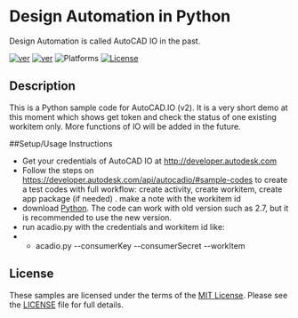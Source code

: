  # Design Automation in Python
 Design Automation is called AutoCAD IO in the past.

[![ver](https://img.shields.io/badge/language-python-orange.svg)](https://www.python.org/)
 [![ver](https://img.shields.io/badge/AutoCAD.io-2.0.0-blue.svg)](https://developer.autodesk.com/api/autocadio/v2/)
![Platforms](https://img.shields.io/badge/platform-windows%20%7C%20osx%20%7C%20linux-lightgray.svg)
 [![License](http://img.shields.io/:license-mit-red.svg)](http://opensource.org/licenses/MIT)
 
 ## Description
This is a Python sample code for AutoCAD.IO (v2). It is a very short demo at this moment which shows get token and check the status of one existing workitem only. More functions of IO will be added in the future.
 
##Setup/Usage Instructions
* Get your credentials of AutoCAD IO at http://developer.autodesk.com
* Follow the steps on https://developer.autodesk.com/api/autocadio/#sample-codes to create a test codes with full workflow: create activity, create workitem, create app package (if needed) . make a note with the workitem id
* download [Python](https://www.python.org/downloads/). The code can work with old version such as 2.7, but it is recommended to use the new version.
* run acadio.py with the  credentials and workitem id like:
* * acadio.py --consumerKey <you key> --consumerSecret <your secret> --workItem  <your work item id>

 
 ## License
 These samples are licensed under the terms of the [MIT License](http://opensource.org/licenses/MIT). Please see the [LICENSE](LICENSE) file for full details.
